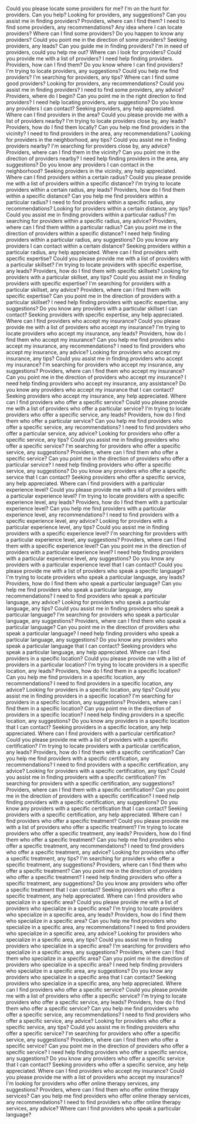 Could you please locate some providers for me?
I'm on the hunt for providers. Can you help?
Looking for providers, any suggestions?
Can you assist me in finding providers?
Providers, where can I find them?
I need to find some providers, any recommendations?
Any idea where I can locate providers?
Where can I find some providers?
Do you happen to know any providers?
Could you point me in the direction of some providers?
Seeking providers, any leads?
Can you guide me in finding providers?
I'm in need of providers, could you help me out?
Where can I look for providers?
Could you provide me with a list of providers?
I need help finding providers.
Providers, how can I find them?
Do you know where I can find providers?
I'm trying to locate providers, any suggestions?
Could you help me find providers?
I'm searching for providers, any tips?
Where can I find some good providers?
Looking for providers, any recommendations?
Could you assist me in finding providers?
I need to find some providers, any advice?
Providers, where do I begin?
Can you point me in the right direction to find providers?
I need help locating providers, any suggestions?
Do you know any providers I can contact?
Seeking providers, any help appreciated.
Where can I find providers in the area?
Could you please provide me with a list of providers nearby?
I'm trying to locate providers close by, any leads?
Providers, how do I find them locally?
Can you help me find providers in the vicinity?
I need to find providers in the area, any recommendations?
Looking for providers in the neighborhood, any tips?
Could you assist me in finding providers nearby?
I'm searching for providers close by, any advice?
Providers, where can I find them in the vicinity?
Can you point me in the direction of providers nearby?
I need help finding providers in the area, any suggestions?
Do you know any providers I can contact in the neighborhood?
Seeking providers in the vicinity, any help appreciated.
Where can I find providers within a certain radius?
Could you please provide me with a list of providers within a specific distance?
I'm trying to locate providers within a certain radius, any leads?
Providers, how do I find them within a specific distance?
Can you help me find providers within a particular radius?
I need to find providers within a specific radius, any recommendations?
Looking for providers within a certain distance, any tips?
Could you assist me in finding providers within a particular radius?
I'm searching for providers within a specific radius, any advice?
Providers, where can I find them within a particular radius?
Can you point me in the direction of providers within a specific distance?
I need help finding providers within a particular radius, any suggestions?
Do you know any providers I can contact within a certain distance?
Seeking providers within a particular radius, any help appreciated.
Where can I find providers with specific expertise?
Could you please provide me with a list of providers with a particular skillset?
I'm trying to locate providers with specific expertise, any leads?
Providers, how do I find them with specific skillsets?
Looking for providers with a particular skillset, any tips?
Could you assist me in finding providers with specific expertise?
I'm searching for providers with a particular skillset, any advice?
Providers, where can I find them with specific expertise?
Can you point me in the direction of providers with a particular skillset?
I need help finding providers with specific expertise, any suggestions?
Do you know any providers with a particular skillset I can contact?
Seeking providers with specific expertise, any help appreciated.
Where can I find providers who accept my insurance?
Could you please provide me with a list of providers who accept my insurance?
I'm trying to locate providers who accept my insurance, any leads?
Providers, how do I find them who accept my insurance?
Can you help me find providers who accept my insurance, any recommendations?
I need to find providers who accept my insurance, any advice?
Looking for providers who accept my insurance, any tips?
Could you assist me in finding providers who accept my insurance?
I'm searching for providers who accept my insurance, any suggestions?
Providers, where can I find them who accept my insurance?
Can you point me in the direction of providers who accept my insurance?
I need help finding providers who accept my insurance, any assistance?
Do you know any providers who accept my insurance that I can contact?
Seeking providers who accept my insurance, any help appreciated.
Where can I find providers who offer a specific service?
Could you please provide me with a list of providers who offer a particular service?
I'm trying to locate providers who offer a specific service, any leads?
Providers, how do I find them who offer a particular service?
Can you help me find providers who offer a specific service, any recommendations?
I need to find providers who offer a particular service, any advice?
Looking for providers who offer a specific service, any tips?
Could you assist me in finding providers who offer a specific service?
I'm searching for providers who offer a specific service, any suggestions?
Providers, where can I find them who offer a specific service?
Can you point me in the direction of providers who offer a particular service?
I need help finding providers who offer a specific service, any suggestions?
Do you know any providers who offer a specific service that I can contact?
Seeking providers who offer a specific service, any help appreciated.
Where can I find providers with a particular experience level?
Could you please provide me with a list of providers with a particular experience level?
I'm trying to locate providers with a specific experience level, any leads?
Providers, how do I find them with a particular experience level?
Can you help me find providers with a particular experience level, any recommendations?
I need to find providers with a specific experience level, any advice?
Looking for providers with a particular experience level, any tips?
Could you assist me in finding providers with a specific experience level?
I'm searching for providers with a particular experience level, any suggestions?
Providers, where can I find them with a specific experience level?
Can you point me in the direction of providers with a particular experience level?
I need help finding providers with a particular experience level, any suggestions?
Do you know any providers with a particular experience level that I can contact?
Could you please provide me with a list of providers who speak a specific language?
I'm trying to locate providers who speak a particular language, any leads?
Providers, how do I find them who speak a particular language?
Can you help me find providers who speak a particular language, any recommendations?
I need to find providers who speak a particular language, any advice?
Looking for providers who speak a particular language, any tips?
Could you assist me in finding providers who speak a particular language?
I'm searching for providers who speak a particular language, any suggestions?
Providers, where can I find them who speak a particular language?
Can you point me in the direction of providers who speak a particular language?
I need help finding providers who speak a particular language, any suggestions?
Do you know any providers who speak a particular language that I can contact?
Seeking providers who speak a particular language, any help appreciated.
Where can I find providers in a specific location?
Could you please provide me with a list of providers in a particular location?
I'm trying to locate providers in a specific location, any leads?
Providers, how do I find them in a specific location?
Can you help me find providers in a specific location, any recommendations?
I need to find providers in a specific location, any advice?
Looking for providers in a specific location, any tips?
Could you assist me in finding providers in a specific location?
I'm searching for providers in a specific location, any suggestions?
Providers, where can I find them in a specific location?
Can you point me in the direction of providers in a specific location?
I need help finding providers in a specific location, any suggestions?
Do you know any providers in a specific location that I can contact?
Seeking providers in a specific location, any help appreciated.
Where can I find providers with a particular certification?
Could you please provide me with a list of providers with a specific certification?
I'm trying to locate providers with a particular certification, any leads?
Providers, how do I find them with a specific certification?
Can you help me find providers with a specific certification, any recommendations?
I need to find providers with a specific certification, any advice?
Looking for providers with a specific certification, any tips?
Could you assist me in finding providers with a specific certification?
I'm searching for providers with a specific certification, any suggestions?
Providers, where can I find them with a specific certification?
Can you point me in the direction of providers with a specific certification?
I need help finding providers with a specific certification, any suggestions?
Do you know any providers with a specific certification that I can contact?
Seeking providers with a specific certification, any help appreciated.
Where can I find providers who offer a specific treatment?
Could you please provide me with a list of providers who offer a specific treatment?
I'm trying to locate providers who offer a specific treatment, any leads?
Providers, how do I find them who offer a specific treatment?
Can you help me find providers who offer a specific treatment, any recommendations?
I need to find providers who offer a specific treatment, any advice?
Looking for providers who offer a specific treatment, any tips?
I'm searching for providers who offer a specific treatment, any suggestions?
Providers, where can I find them who offer a specific treatment?
Can you point me in the direction of providers who offer a specific treatment?
I need help finding providers who offer a specific treatment, any suggestions?
Do you know any providers who offer a specific treatment that I can contact?
Seeking providers who offer a specific treatment, any help appreciated.
Where can I find providers who specialize in a specific area?
Could you please provide me with a list of providers who specialize in a specific area?
I'm trying to locate providers who specialize in a specific area, any leads?
Providers, how do I find them who specialize in a specific area?
Can you help me find providers who specialize in a specific area, any recommendations?
I need to find providers who specialize in a specific area, any advice?
Looking for providers who specialize in a specific area, any tips?
Could you assist me in finding providers who specialize in a specific area?
I'm searching for providers who specialize in a specific area, any suggestions?
Providers, where can I find them who specialize in a specific area?
Can you point me in the direction of providers who specialize in a specific area?
I need help finding providers who specialize in a specific area, any suggestions?
Do you know any providers who specialize in a specific area that I can contact?
Seeking providers who specialize in a specific area, any help appreciated.
Where can I find providers who offer a specific service?
Could you please provide me with a list of providers who offer a specific service?
I'm trying to locate providers who offer a specific service, any leads?
Providers, how do I find them who offer a specific service?
Can you help me find providers who offer a specific service, any recommendations?
I need to find providers who offer a specific service, any advice?
Looking for providers who offer a specific service, any tips?
Could you assist me in finding providers who offer a specific service?
I'm searching for providers who offer a specific service, any suggestions?
Providers, where can I find them who offer a specific service?
Can you point me in the direction of providers who offer a specific service?
I need help finding providers who offer a specific service, any suggestions?
Do you know any providers who offer a specific service that I can contact?
Seeking providers who offer a specific service, any help appreciated.
Where can I find providers who accept my insurance?
Could you please provide me with a list of providers who accept my insurance?
I'm looking for providers who offer online therapy services, any suggestions?
Providers, where can I find them who offer online therapy services?
Can you help me find providers who offer online therapy services, any recommendations?
I need to find providers who offer online therapy services, any advice?
Where can I find providers who speak a particular language?
